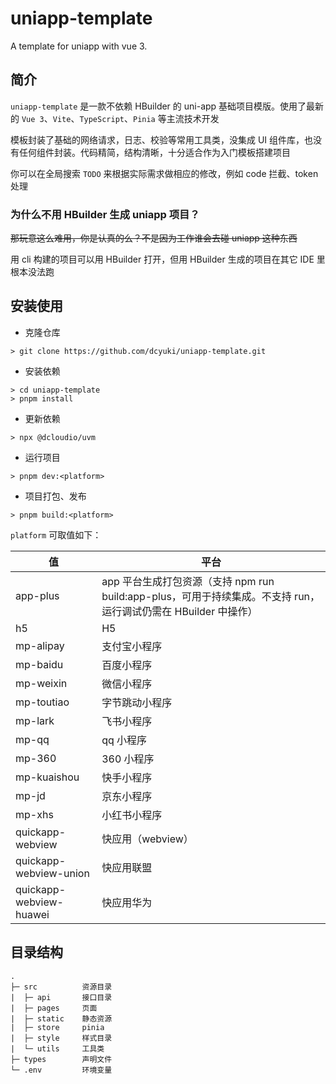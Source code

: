 # uniapp-template

A template for uniapp with vue 3.

## 简介

`uniapp-template` 是一款不依赖 HBuilder 的 uni-app 基础项目模版。使用了最新的 `Vue 3`、`Vite`、`TypeScript`、`Pinia` 等主流技术开发

模板封装了基础的网络请求，日志、校验等常用工具类，没集成 UI 组件库，也没有任何组件封装。代码精简，结构清晰，十分适合作为入门模板搭建项目

你可以在全局搜索 `TODO` 来根据实际需求做相应的修改，例如 code 拦截、token 处理

### 为什么不用 HBuilder 生成 uniapp 项目？

~~那玩意这么难用，你是认真的么？不是因为工作谁会去碰 uniapp 这种东西~~

用 cli 构建的项目可以用 HBuilder 打开，但用 HBuilder 生成的项目在其它 IDE 里根本没法跑

## 安装使用

- 克隆仓库

```shell
> git clone https://github.com/dcyuki/uniapp-template.git
```

- 安装依赖

```shell
> cd uniapp-template
> pnpm install
```

- 更新依赖

```shell
> npx @dcloudio/uvm
```

- 运行项目

```shell
> pnpm dev:<platform>
```

- 项目打包、发布

```shell
> pnpm build:<platform>
```

`platform` 可取值如下：

|值|平台|
|--|--|
|app-plus|app 平台生成打包资源（支持 npm run build:app-plus，可用于持续集成。不支持 run，运行调试仍需在 HBuilder 中操作）|
|h5|H5|
|mp-alipay|支付宝小程序|
|mp-baidu|百度小程序|
|mp-weixin|微信小程序|
|mp-toutiao|字节跳动小程序|
|mp-lark|飞书小程序|
|mp-qq|qq 小程序|
|mp-360|360 小程序|
|mp-kuaishou|快手小程序|
|mp-jd|京东小程序|
|mp-xhs|小红书小程序|
|quickapp-webview|快应用（webview）|
|quickapp-webview-union|快应用联盟|
|quickapp-webview-huawei|快应用华为|

## 目录结构

```text
.
├─ src          资源目录
|  ├─ api       接口目录
|  ├─ pages     页面
|  ├─ static    静态资源
|  ├─ store     pinia
|  ├─ style     样式目录
|  └─ utils     工具类
├─ types        声明文件
└─ .env         环境变量
```
